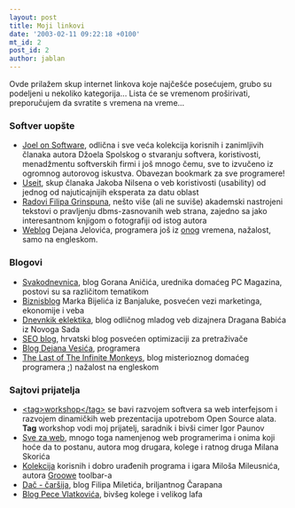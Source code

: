 ```yaml
---
layout: post
title: Moji linkovi
date: '2003-02-11 09:22:18 +0100'
mt_id: 2
post_id: 2
author: jablan
---
```

Ovde prilažem skup internet linkova koje najčešće posećujem, grubo su podeljeni u nekoliko kategorija... Lista će se vremenom proširivati, preporučujem da svratite s vremena na vreme...



<!--more-->

### Softver uopšte

- [Joel on Software](http://www.joelonsoftware.com), odlična i sve veća kolekcija korisnih i zanimljivih članaka autora Džoela Spolskog o stvaranju softvera, koristivosti, menadžmentu softverskih firmi i još mnogo čemu, sve to izvučeno iz ogromnog autorovog iskustva. Obavezan bookmark za sve programere!
- [Useit](http://www.useit.com), skup članaka Jakoba Nilsena o veb koristivosti (usability) od jednog od najuticajnijih eksperata za datu oblast
- [Radovi Filipa Grinspuna](http://philip.greenspun.com), nešto više (ali ne suviše) akademski nastrojeni tekstovi o pravljenju dbms-zasnovanih web strana, zajedno sa jako interesantnom knjigom o fotografiji od istog autora
- [Weblog](http://www.jelovic.com/weblog/index.htm) Dejana Jelovića, programera još iz [onog](http://www.pantic.co.yu/racunari/brojevi/rac77.htm#c2140) vremena, nažalost, samo na engleskom.

### Blogovi

- [Svakodnevnica](http://www.personalmag.co.yu/blog/), blog Gorana Aničića, urednika domaćeg PC Magazina, postovi su sa različitom tematikom
- [Biznisblog](http://www.biznisblog.com) Marka Bijelića iz Banjaluke, posvećen vezi marketinga, ekonomije i veba
- [Dnevnkik eklektika](http://dnevnikeklektika.com), blog odličnog mladog veb dizajnera Dragana Babića iz Novoga Sada
- [SEO blog](http://www.seo.hr/blog/), hrvatski blog posvećen optimizaciji za pretraživače
- [Blog Dejana Vesića](http://www.vesic.org/blog/), programera
- [The Last of The Infinite Monkeys](http://last-monkey.blogspot.com/), blog misterioznog domaćeg programera ;) nažalost na engleskom

### Sajtovi prijatelja

- [\<tag\>workshop\</tag\>](http://www.tagws.co.yu) se bavi razvojem softvera sa web interfejsom i razvojem dinamičkih web prezentacija upotrebom Open Source alata. **Tag** workshop vodi moj prijatelj, saradnik i bivši cimer Igor Paunov
- [Sve za web](http://www.svezaweb.dzaba.com), mnogo toga namenjenog web programerima i onima koji hoće da to postanu, autora mog drugara, kolege i ratnog druga Milana Skorića
- [Kolekcija](http://www.geocities.com/mileusna/) korisnih i dobro urađenih programa i igara Miloša Mileusnića, autora [Groowe](http://www.groowe.com) toolbar-a
- [Dač - čaršija](http://dutch-carsija.blogspot.com/), blog Filipa Miletića, briljantnog Čarapana
- [Blog Pece Vlatkovića](http://www.vlatkovic.net/), bivšeg kolege i velikog lafa
